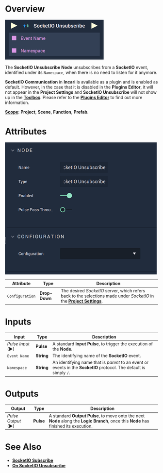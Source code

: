 # Overview

![The SocketIO Unsubscribe Node.](../../../.gitbook/assets/socketiounsubscribe.png)

The **SocketIO Unsubscribe Node** unsubscribes from a **SocketIO** event, identified under its `Namespace`, when there is no need to listen for it anymore.

**SocketIO Communication** in **Incari** is available as a plugin and is enabled as default. However, in the case that it is disabled in the **Plugins Editor**, it will not appear in the **Project Settings** and **SocketIO Unsubscribe** will not show up in the [**Toolbox**](../../overview.md). Please refer to the [**Plugins Editor**](../../../modules/plugins/communication/socketiomanager.md) to find out more information.

[**Scope**](../overview.md#scopes): **Project**, **Scene**, **Function**, **Prefab**.

# Attributes

![The SocketIO Unsubscribe Node Attributes.](../../../.gitbook/assets/socketiounsubscribeattributes.png)

|Attribute|Type|Description|
|---|---|---|
|`Configuration`|**Drop-Down**|The desired _SocketIO_ server, which refers back to the selections made under *SocketIO* in the [**Project Settings**](../../../modules/project-settings/socketio.md).| 

# Inputs

|Input|Type|Description|
|---|---|---|
|*Pulse Input* (►)|**Pulse**|A standard **Input Pulse**, to trigger the execution of the **Node**.|
|`Event Name`|**String**|The identifying name of the **SocketIO** event.|
|`Namespace`|**String**| An identifying name that is *parent* to an event or events in the **SocketIO** protocol. The default is simply `/`.|

# Outputs

|Output|Type|Description|
|---|---|---|
|*Pulse Output* (►)|**Pulse**|A standard **Output Pulse**, to move onto the next **Node** along the **Logic Branch**, once this **Node** has finished its execution.|

# See Also

* [**SocketIO Subscribe**](socketiosubscribe.md)
* [**On SocketIO Unsubscribe**](events/onsocketiounsubscribe.md)

